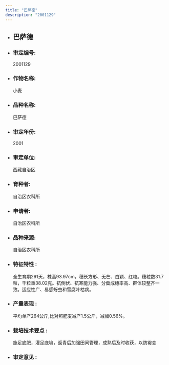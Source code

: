 ```yaml
---
title: "巴萨德"
description: "2001129"
---
```

* ## 巴萨德
* ###  审定编号:  
   2001129

*  ### 作物名称:  
   小麦

*   ###  品种名称: 
    巴萨德

*   ### 审定年份: 
    2001

*   ### 审定单位:  
    西藏自治区

*   ### 育种者:  
    自治区农科所

*   ### 申请者:  
    自治区农科所

*   ### 品种来源:  
    自治区农科所

*   ### 特征特性 : 
    全生育期291天，株高93.97cm，穗长方形、无芒、白颖、红粒。穗粒数31.7粒，千粒重38.02克。抗倒伏、抗寒能力强、分蘖成穗率高、群体较整齐一致。适应性广、易感蚜虫和雪腐叶枯病。

*   ### 产量表现 : 
    平均单产264公斤,比对照肥麦减产1.5公斤，减幅0.56%。 

*   ### 栽培技术要点 : 
    施足底肥，灌足底墒，返青后加强田间管理，成熟后及时收获，以防霉变

*   ### 审定意见 : 
    
